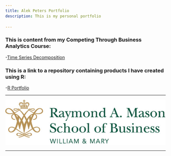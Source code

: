 ```yaml
---
title: Alek Peters Portfolio
description: This is my personal portfolio

---
```


### This is content from my Competing Through Business Analytics Course:

-[Time Series Decomposition](/timeseries/index.md)

### This is a link to a repository containing products I have created using R:

-[R Portfolio](https://github.com/alekpeters/R_Portfolio)

---
![W&M Mason School Logo](/pics/mason_logo.jpg)

---
